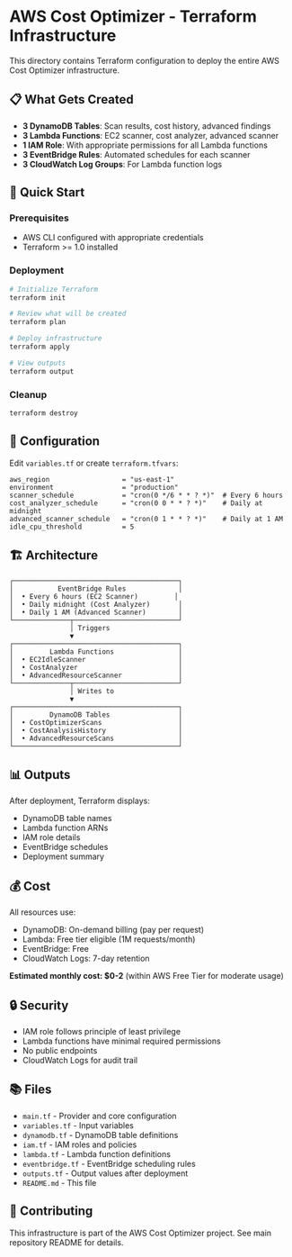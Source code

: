 # AWS Cost Optimizer - Terraform Infrastructure

This directory contains Terraform configuration to deploy the entire AWS Cost Optimizer infrastructure.

## 📋 What Gets Created

- **3 DynamoDB Tables**: Scan results, cost history, advanced findings
- **3 Lambda Functions**: EC2 scanner, cost analyzer, advanced scanner
- **1 IAM Role**: With appropriate permissions for all Lambda functions
- **3 EventBridge Rules**: Automated schedules for each scanner
- **3 CloudWatch Log Groups**: For Lambda function logs

## 🚀 Quick Start

### Prerequisites
- AWS CLI configured with appropriate credentials
- Terraform >= 1.0 installed

### Deployment
```bash
# Initialize Terraform
terraform init

# Review what will be created
terraform plan

# Deploy infrastructure
terraform apply

# View outputs
terraform output
```

### Cleanup
```bash
terraform destroy
```

## 📝 Configuration

Edit `variables.tf` or create `terraform.tfvars`:
```hcl
aws_region                  = "us-east-1"
environment                 = "production"
scanner_schedule            = "cron(0 */6 * * ? *)"  # Every 6 hours
cost_analyzer_schedule      = "cron(0 0 * * ? *)"    # Daily at midnight
advanced_scanner_schedule   = "cron(0 1 * * ? *)"    # Daily at 1 AM
idle_cpu_threshold          = 5
```

## 🏗️ Architecture
```
┌─────────────────────────────────────────┐
│           EventBridge Rules             │
│  • Every 6 hours (EC2 Scanner)         │
│  • Daily midnight (Cost Analyzer)       │
│  • Daily 1 AM (Advanced Scanner)        │
└──────────────┬──────────────────────────┘
               │ Triggers
               ▼
┌─────────────────────────────────────────┐
│         Lambda Functions                │
│  • EC2IdleScanner                       │
│  • CostAnalyzer                         │
│  • AdvancedResourceScanner              │
└──────────────┬──────────────────────────┘
               │ Writes to
               ▼
┌─────────────────────────────────────────┐
│         DynamoDB Tables                 │
│  • CostOptimizerScans                   │
│  • CostAnalysisHistory                  │
│  • AdvancedResourceScans                │
└─────────────────────────────────────────┘
```

## 📊 Outputs

After deployment, Terraform displays:
- DynamoDB table names
- Lambda function ARNs
- IAM role details
- EventBridge schedules
- Deployment summary

## 💰 Cost

All resources use:
- DynamoDB: On-demand billing (pay per request)
- Lambda: Free tier eligible (1M requests/month)
- EventBridge: Free
- CloudWatch Logs: 7-day retention

**Estimated monthly cost: $0-2** (within AWS Free Tier for moderate usage)

## 🔒 Security

- IAM role follows principle of least privilege
- Lambda functions have minimal required permissions
- No public endpoints
- CloudWatch Logs for audit trail

## 📚 Files

- `main.tf` - Provider and core configuration
- `variables.tf` - Input variables
- `dynamodb.tf` - DynamoDB table definitions
- `iam.tf` - IAM roles and policies
- `lambda.tf` - Lambda function definitions
- `eventbridge.tf` - EventBridge scheduling rules
- `outputs.tf` - Output values after deployment
- `README.md` - This file

## 🤝 Contributing

This infrastructure is part of the AWS Cost Optimizer project. See main repository README for details.